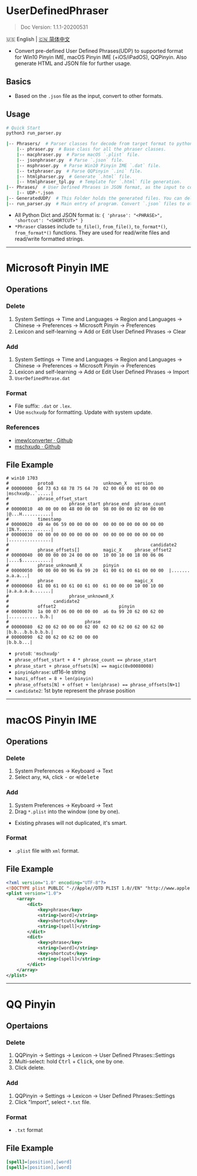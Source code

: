 # UserDefinedPhraser
> Doc Version: 1.1.1-20200531

🇺🇸 English | [🇨🇳 简体中文](https://github.com/kyan001/UserDefinedPhraser/blob/master/README-CN.md)

* Convert pre-defined User Defined Phrases(UDP) to supported format for Win10 Pinyin IME, macOS Pinyin IME (+iOS/iPadOS), QQPinyin. Also generate HTML and JSON file for further usage.

## Basics
* Based on the `.json` file as the input, convert to other formats.

## Usage

```py
# Quick Start
python3 run_parser.py
```

```sh
|-- Phrasers/  # Parser classes for decode from target format to python dict and encode python dict to target format.
    |-- phraser.py  # Base class for all the phraser classes.
    |-- macphraser.py  # Parse macOS `.plist` file.
    |-- jsonphraser.py  # Parse `.json` file.
    |-- msphraser.py  # Parse Win10 Pinyin IME `.dat` file.
    |-- txtphraser.py  # Parse QQPinyin `.ini` file.
    |-- htmlpharser.py  # Generate `.html` file.
    |-- htmlphraser_tpl.py  # Template for `.html` file generation.
|-- Phrases/  # User Defined Phrases in JSON format, as the input to conversions.
    |-- UDP-*.json
|-- GeneratedUDP/  # This Folder holds the generated files. You can delete these files any time, they are not important.
|-- run_parser.py  # Main entry of program. Convert `.json` files to other formats.
```

* All Python Dict and JSON format is: `{ 'phrase': "<PHRASE>", 'shortcut': "<SHORTCUT>" }`
* `*Phraser` classes include `to_file()`, `from_file()`, `to_format*()`, `from_format*()` functions. They are used for read/write files and read/write formatted strings.

************

# Microsoft Pinyin IME
## Operations
### Delete
1. System Settings → Time and Languages → Region and Languages → Chinese → Preferences → Microsoft Pinyin → Preferences
2. Lexicon and self-learning → Add or Edit User Defined Phrases → Clear

### Add
1. System Settings → Time and Languages → Region and Languages → Chinese → Preferences → Microsoft Pinyin → Preferences
2. Lexicon and self-learning → Add or Edit User Defined Phrases → Import
3. `UserDefinedPhrase.dat`

### Format
* File suffix: `.dat` or `.lex`.
* Use `mschxudp` for formatting. Update with system update.

### References
* [imewlconverter · Github](https://github.com/studyzy/imewlconverter/tree/V2.3)
* [mschxudp · Github](https://github.com/hhggit/mschxudp)

## File Example
```
# win10 1703
#           proto8                   unknown_X   version
# 00000000  6d 73 63 68 78 75 64 70  02 00 60 00 01 00 00 00  |mschxudp..`.....|
#           phrase_offset_start
#                       phrase_start phrase_end  phrase_count
# 00000010  40 00 00 00 48 00 00 00  98 00 00 00 02 00 00 00  |@...H...........|
#           timestamp
# 00000020  49 4e 06 59 00 00 00 00  00 00 00 00 00 00 00 00  |IN.Y............|
# 00000030  00 00 00 00 00 00 00 00  00 00 00 00 00 00 00 00  |................|
#                                                      candidate2
#           phrase_offsets[]         magic_X     phrase_offset2
# 00000040  00 00 00 00 24 00 00 00  10 00 10 00 18 00 06 06  |....$...........|
#           phrase_unknown8_X        pinyin
# 00000050  00 00 00 00 96 0a 99 20  61 00 61 00 61 00 00 00  |....... a.a.a...|
#           phrase                               magic_X
# 00000060  61 00 61 00 61 00 61 00  61 00 00 00 10 00 10 00  |a.a.a.a.a.......|
#                       phrase_unknown8_X
#                 candidate2
#           offset2                        pinyin
# 00000070  1a 00 07 06 00 00 00 00  a6 0a 99 20 62 00 62 00  |........... b.b.|
#                             phrase
# 00000080  62 00 62 00 00 00 62 00  62 00 62 00 62 00 62 00  |b.b...b.b.b.b.b.|
# 00000090  62 00 62 00 62 00 00 00                           |b.b.b...|
```

* `proto8`: `'mschxudp'`
* `phrase_offset_start + 4 * phrase_count == phrase_start`
* `phrase_start + phrase_offsets[N] == magic(0x00080008)`
* `pinyin&phrase`: utf16-le string
* `hanzi_offset = 8 + len(pinyin)`
* `phrase_offsets[N] + offset + len(phrase) == phrase_offsets[N+1]`
* `candidate2`: 1st byte represent the phrase position

************

# macOS Pinyin IME
## Operations
### Delete

1. System Preferences → Keyboard → Text
2. Select any, <kbd>⌘</kbd><kbd>A</kbd>, click <kbd>-</kbd> or <kbd>⌫</kbd>/<kbd>delete</kbd>

### Add
1. System Preferences → Keyboard → Text
2. Drag `*.plist` into the window (one by one).

* Existing phrases will not duplicated, it's smart.

### Format
* `.plist` file with `xml` format.


## File Example
```xml
<?xml version="1.0" encoding="UTF-8"?>
<!DOCTYPE plist PUBLIC "-//Apple//DTD PLIST 1.0//EN" "http://www.apple.com/DTDs/PropertyList-1.0.dtd"><?xml version="1.0" ?>
<plist version="1.0">
    <array>
        <dict>
            <key>phrase</key>
            <string>[word]</string>
            <key>shortcut</key>
            <string>[spell]</string>
        </dict>
        <dict>
            <key>phrase</key>
            <string>[word]</string>
            <key>shortcut</key>
            <string>[spell]</string>
        </dict>
    </array>
</plist>
```

************

# QQ Pinyin
## Opertaions
### Delete
1. QQPinyin → Settings → Lexicon → User Defined Phrases::Settings
2. Multi-select: hold <kbd>Ctrl</kbd> + <kbd>Click</kbd>, one by one.
3. Click delete.

### Add
1. QQPinyin → Settings → Lexicon → User Defined Phrases::Settings
2. Click "Import", select `*.txt` file.

### Format
* `.txt` format

## File Example
```ini
[spell]=[position],[word]
[spell]=[position],[word]
```
